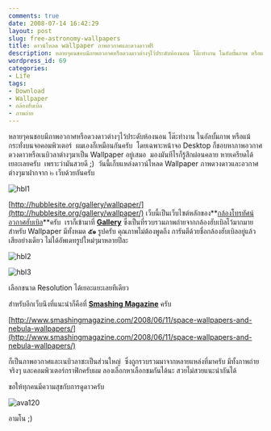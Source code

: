 ```yaml
---
comments: true
date: 2008-07-14 16:42:29
layout: post
slug: free-astronomy-wallpapers
title: ดาวน์โหลด wallpaper ภาพอวกาศและดวงดาวฟรี
description: หลายๆคนชอบมีภาพอวกาศหรือดวงดาวต่างๆไว้ประดับห้องนอน โต๊ะทำงาน ในอัลบั้มภาพ หรือแม้กระทั่งบนจอคอมพิวเตอร์  ผมเองก็เหมือนกันครับ  โดยเฉพาะหน้าจอ Desktop ก็ชอบหาภาพอวกาศ ดวงดาวหรือเนบิวลาต่างๆมาเป็น Wallpaper อยู่เสมอ
wordpress_id: 69
categories:
- Life
tags:
- Download
- Wallpaper
- กล้องฮับเบิล
- ภาพถ่าย
---
```


หลายๆคนชอบมีภาพอวกาศหรือดวงดาวต่างๆไว้ประดับห้องนอน โต๊ะทำงาน ในอัลบั้มภาพ หรือแม้กระทั่งบนจอคอมพิวเตอร์  ผมเองก็เหมือนกันครับ  โดยเฉพาะหน้าจอ Desktop ก็ชอบหาภาพอวกาศ ดวงดาวหรือเนบิวลาต่างๆมาเป็น Wallpaper อยู่เสมอ  มองมันทีไรก็รู้สึกผ่อนคลาย หายเครียดได้เยอะเลยครับ  เพราะว่ามันสวยดี ;)  วันนี้เก็บแหล่งดาวน์โหลด Wallpaper ภาพดวงดาวและอวกาศต่างๆมาฝากจาก ๒ เว็บด้วยกันครับ

![hbl1](http://2012.armno.in.th/wp-content/uploads/2008/07/hbl1-thumb.jpg)

[http://hubblesite.org/gallery/wallpaper/](http://hubblesite.org/gallery/wallpaper/) เว็บนี้เป็นเว็บไซต์หลักของ**[กล้องโทรทัศน์อวกาศฮับเบิล](http://th.wikipedia.org/wiki/%E0%B8%81%E0%B8%A5%E0%B9%89%E0%B8%AD%E0%B8%87%E0%B9%82%E0%B8%97%E0%B8%A3%E0%B8%97%E0%B8%A3%E0%B8%A3%E0%B8%A8%E0%B8%99%E0%B9%8C%E0%B8%AD%E0%B8%A7%E0%B8%81%E0%B8%B2%E0%B8%A8%E0%B8%AE%E0%B8%B1%E0%B8%9A%E0%B9%80%E0%B8%9A%E0%B8%B4%E0%B8%A5)**ครับ  เราก็เข้ามาที่ **[Gallery](http://hubblesite.org/gallery/)** ซึ่งเป็นที่รวบรวมภาพถ่ายจากกล้องฮับเบิลไว้มากมาย สำหรับ Wallpaper มีทั้งหมด **๕๑** รูปครับ คุณภาพไม่ต้องพูดถึง การันตีด้วยชื่อกล้องฮับเบิลอยู่แล้ว  เสียอย่างเดียว ไม่ได้อัพเดทรูปใหม่ๆมาหลายปีละ

![hbl2](http://2012.armno.in.th/wp-content/uploads/2008/07/hbl2-thumb.jpg)

![hbl3](http://2012.armno.in.th/wp-content/uploads/2008/07/hbl3-thumb.jpg)

เลือกขนาด Resolution ได้เยอะแยะเลยทีเดียว

สำหรับอีกเว็บนึงที่แนะนำก็คือที่ **[Smashing Magazine](http://www.smashingmagazine.com)** ครับ

[http://www.smashingmagazine.com/2008/06/11/space-wallpapers-and-nebula-wallpapers/](http://www.smashingmagazine.com/2008/06/11/space-wallpapers-and-nebula-wallpapers/)

ก็เป็นภาพอวกาศและเนบิวลาซะเป็นส่วนใหญ่  ซึ่งถูกรวบรวมมาจากหลายแหล่งที่มาครับ มีทั้งภาพถ่ายจริงๆ และคอมพิวเตอร์กราฟิกครับผม ลองเลือกหาเลือกชมกันได้นะ สวยไม่สวยแนะนำกันได้

ขอให้ทุกคนมีความสุขกับการดูดาวครับ

![ava120](http://2012.armno.in.th/wp-content/uploads/2008/07/ava120-thumb.gif)

อามโน
;)
